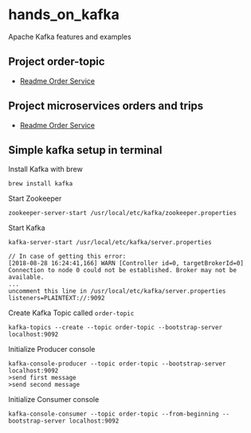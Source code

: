 # hands_on_kafka

Apache Kafka features and examples

## Project order-topic
- [Readme Order Service](https://github.com/dptorri/hands_on_kafka/blob/master/order-svc-kafka/README.md)

## Project microservices orders and trips
- [Readme Order Service](https://github.com/dptorri/hands_on_kafka/blob/master/order-svc-kafka/README.md)


## Simple kafka setup in terminal
Install Kafka with brew
```
brew install kafka
```
Start Zookeeper
```
zookeeper-server-start /usr/local/etc/kafka/zookeeper.properties
```
Start Kafka
```
kafka-server-start /usr/local/etc/kafka/server.properties

// In case of getting this error:
[2018-08-28 16:24:41,166] WARN [Controller id=0, targetBrokerId=0] 
Connection to node 0 could not be established. Broker may not be available. 
...
uncomment this line in /usr/local/etc/kafka/server.properties
listeners=PLAINTEXT://:9092
```
Create Kafka Topic called `order-topic`
```
kafka-topics --create --topic order-topic --bootstrap-server localhost:9092
```
Initialize Producer console
```
kafka-console-producer --topic order-topic --bootstrap-server localhost:9092
>send first message
>send second message
```
Initialize Consumer console
```
kafka-console-consumer --topic order-topic --from-beginning --bootstrap-server localhost:9092
```




